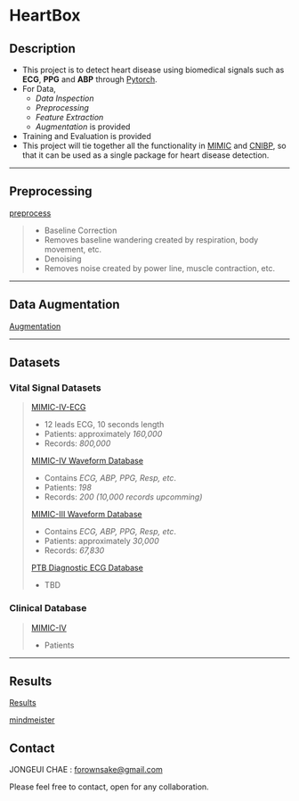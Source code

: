 # HeartBox

## Description

- This project is to detect heart disease using biomedical signals such as **ECG**, **PPG** and **ABP** through [Pytorch](https://pytorch.org/).
- For Data,
  - _Data Inspection_
  - _Preprocessing_
  - _Feature Extraction_
  - _Augmentation_ is provided
- Training and Evaluation is provided
- This project will tie together all the functionality in [MIMIC](https://github.com/paperchae/MIMIC)
  and [CNIBP](https://github.com/remotebiosensing/rppg/tree/main/cnibp), so that it can be used as a single package for
  heart disease detection.

***

## Preprocessing

[preprocess](/preprocess)
> - Baseline Correction
>  - Removes baseline wandering created by respiration, body movement, etc.
> - Denoising
>  - Removes noise created by power line, muscle contraction, etc.

***

## Data Augmentation

[Augmentation](preprocess/signal_augmentation.py)

***

## Datasets

### Vital Signal Datasets

> [MIMIC-IV-ECG](https://physionet.org/content/mimic-iv-ecg/1.0/)
>- 12 leads ECG, 10 seconds length
>- Patients: approximately *160,000*
>- Records: *800,000*
>
> [MIMIC-IV Waveform Database](https://physionet.org/content/mimic4wdb/0.1.0/)
>- Contains *ECG, ABP, PPG, Resp, etc*.
>- Patients: *198*
>- Records: *200 (10,000 records upcomming)*
>
> [MIMIC-III Waveform Database](https://physionet.org/content/mimic3wdb/1.0/)
>- Contains *ECG, ABP, PPG, Resp, etc*.
>- Patients: approximately *30,000*
>- Records: *67,830*
>
>[PTB Diagnostic ECG Database](https://physionet.org/content/ptbdb/1.0.0/)
>- TBD

### Clinical Database

> [MIMIC-IV](https://physionet.org/content/mimiciv/2.2/)
> - Patients
***

## Results

[Results](/results)

[mindmeister](https://mm.tt/app/map/2924715348?t=LSpBskuWaX)

## Contact

JONGEUI CHAE : forownsake@gmail.com

Please feel free to contact, open for any collaboration.

